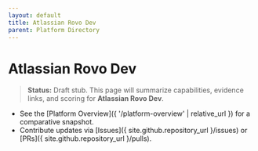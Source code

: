 ```yaml
---
layout: default
title: Atlassian Rovo Dev
parent: Platform Directory
---
```


# Atlassian Rovo Dev

> **Status:** Draft stub. This page will summarize capabilities, evidence links, and scoring for **Atlassian Rovo Dev**.

- See the [Platform Overview]({ '/platform-overview' | relative_url }) for a comparative snapshot.
- Contribute updates via [Issues]({ site.github.repository_url }/issues) or [PRs]({ site.github.repository_url }/pulls).

